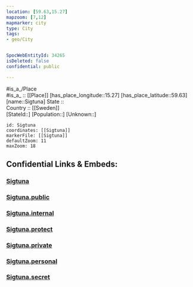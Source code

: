 ```yaml
---
location: [59.63,15.27] 
mapzoom: [7,12] 
mapmarker: city 
type: City
tags:
- geo/City


SpocWebEntityId: 34265
isDeleted: false
confidential: public

---
```

#is_a_/Place  
#is_a_ :: [[Place]] 
[has_place_longitude::15.27] 
[has_place_latitude::59.63] 
[name::Sigtuna] 
State ::  
Country :: [[Sweden]]  
[StateId::] 
[Population::] 
[Unknown::] 


```leaflet
id: Sigtuna
coordinates: [[Sigtuna]] 
markerFile: [[Sigtuna]] 
defaultZoom: 11 
maxZoom: 18
```


## Confidential Links & Embeds: 

### [Sigtuna](/_Standards/Earth/Continent/Europe/Europe~North/Sweden/Provinces~Sweden/Orebro,Province/City/Sigtuna.md) 

### [Sigtuna.public](/_public/Earth/Continent/Europe/Europe~North/Sweden/Provinces~Sweden/Orebro,Province/City/Sigtuna.public.md) 

### [Sigtuna.internal](/_internal/Earth/Continent/Europe/Europe~North/Sweden/Provinces~Sweden/Orebro,Province/City/Sigtuna.internal.md) 

### [Sigtuna.protect](/_protect/Earth/Continent/Europe/Europe~North/Sweden/Provinces~Sweden/Orebro,Province/City/Sigtuna.protect.md) 

### [Sigtuna.private](/_private/Earth/Continent/Europe/Europe~North/Sweden/Provinces~Sweden/Orebro,Province/City/Sigtuna.private.md) 

### [Sigtuna.personal](/_personal/Earth/Continent/Europe/Europe~North/Sweden/Provinces~Sweden/Orebro,Province/City/Sigtuna.personal.md) 

### [Sigtuna.secret](/_secret/Earth/Continent/Europe/Europe~North/Sweden/Provinces~Sweden/Orebro,Province/City/Sigtuna.secret.md)

